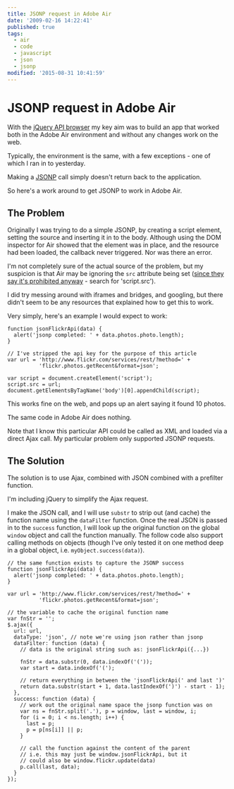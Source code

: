 ```yaml
---
title: JSONP request in Adobe Air
date: '2009-02-16 14:22:41'
published: true
tags:
  - air
  - code
  - javascript
  - json
  - jsonp
modified: '2015-08-31 10:41:59'
---
```

# JSONP request in Adobe Air

With the [jQuery API browser](http://api.jquery.com) my key aim was to build an app that worked both in the Adobe Air environment and without any changes work on the web.

Typically, the environment is the same, with a few exceptions - one of which I ran in to yesterday.

Making a [JSONP](http://remysharp.com/2007/10/08/what-is-jsonp/) call simply doesn't return back to the application.

So here's a work around to get JSONP to work in Adobe Air.


<!--more-->

## The Problem

Originally I was trying to do a simple JSONP, by creating a script element, setting the source and inserting it in to the body.  Although using the DOM inspector for Air showed that the element was in place, and the resource had been loaded, the callback never triggered. Nor was there an error.

I'm not completely sure of the actual source of the problem, but my suspicion is that Air may be ignoring the <code>src</code> attribute being set ([since they say it's prohibited anyway](http://www.tostring.org/books/adobe-air-for-javascript-developers-pocketguide/1.0/en/working-with-javascript-and-html-within-adobe-air/) - search for 'script.src').

I did try messing around with iframes and bridges, and googling, but there didn't seem to be any resources that explained how to get this to work.

Very simply, here's an example I would expect to work:

<pre><code>function jsonFlickrApi(data) {
  alert('jsonp completed: ' + data.photos.photo.length);
}

// I've stripped the api key for the purpose of this article
var url = 'http://www.flickr.com/services/rest/?method=' +
          'flickr.photos.getRecent&format=json';

var script = document.createElement('script');
script.src = url;
document.getElementsByTagName('body')[0].appendChild(script);</code></pre>

This works fine on the web, and pops up an alert saying it found 10 photos.

The same code in Adobe Air does nothing.

Note that I know this particular API could be called as XML and loaded via a direct Ajax call. My particular problem only supported JSONP requests.

## The Solution

The solution is to use Ajax, combined with JSON combined with a prefilter function.

I'm including jQuery to simplify the Ajax request.

I make the JSON call, and I will use <code>substr</code> to strip out (and cache) the function name using the <code>dataFilter</code> function.  Once the real JSON is passed in to the <code>success</code> function, I will look up the original function on the global <code>window</code> object and call the function manually.  The follow code also support calling methods on objects (though I've only tested it on one method deep in a global object, i.e. <code>myObject.success(data)</code>).

<pre><code>// the same function exists to capture the JSONP success
function jsonFlickrApi(data) {
  alert('jsonp completed: ' + data.photos.photo.length);
}

var url = 'http://www.flickr.com/services/rest/?method=' +
          'flickr.photos.getRecent&format=json';

// the variable to cache the original function name
var fnStr = '';
$.ajax({
  url: url,
  dataType: 'json', // note we're using json rather than jsonp
  dataFilter: function (data) {
    // data is the original string such as: jsonFlickrApi({...})

    fnStr = data.substr(0, data.indexOf('('));
    var start = data.indexOf('(');

    // return everything in between the 'jsonFlickrApi(' and last ')'
    return data.substr(start + 1, data.lastIndexOf(')') - start - 1);
  },
  success: function (data) {
    // work out the original name space the jsonp function was on
    var ns = fnStr.split('.'), p = window, last = window, i;
    for (i = 0; i &lt; ns.length; i++) {
      last = p;
      p = p[ns[i]] || p;
    }

    // call the function against the content of the parent
    // i.e. this may just be window.jsonFlickrApi, but it
    // could also be window.flickr.update(data)
    p.call(last, data);
  }
});</code></pre>
